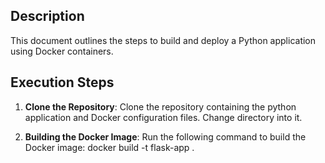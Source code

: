 ## Description

This document outlines the steps to build and deploy a Python application using Docker containers.

## Execution Steps

1. **Clone the Repository**: Clone the repository containing the python application and Docker configuration files. Change directory into it.

2. **Building the Docker Image**: Run the following command to build the Docker image:
   docker build -t flask-app .
